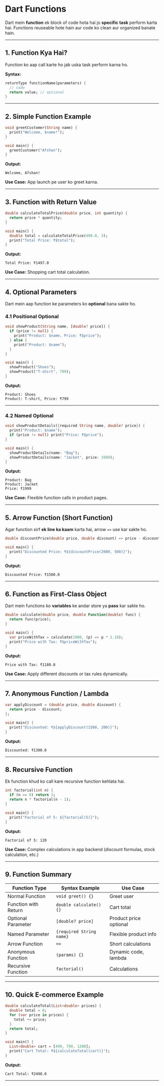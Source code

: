 # Dart Functions

Dart mein **function** ek block of code hota hai jo **specific task** perform karta hai.
Functions reuseable hote hain aur code ko clean aur organized banate hain.

---

## 1. Function Kya Hai?

Function ko aap call karte ho jab uska task perform karna ho.

**Syntax:**

```dart
returnType functionName(parameters) {
  // code
  return value; // optional
}
```

---

## 2. Simple Function Example

```dart
void greetCustomer(String name) {
  print("Welcome, $name!");
}

void main() {
  greetCustomer("Afshan");
}
```

**Output:**

```
Welcome, Afshan!
```

**Use Case:** App launch pe user ko greet karna.

---

## 3. Function with Return Value

```dart
double calculateTotalPrice(double price, int quantity) {
  return price * quantity;
}

void main() {
  double total = calculateTotalPrice(499.0, 3);
  print("Total Price: ₹$total");
}
```

**Output:**

```
Total Price: ₹1497.0
```

**Use Case:** Shopping cart total calculation.

---

## 4. Optional Parameters

Dart mein aap function ke parameters ko **optional** bana sakte ho.

### 4.1 Positional Optional

```dart
void showProduct(String name, [double? price]) {
  if (price != null) {
    print("Product: $name, Price: ₹$price");
  } else {
    print("Product: $name");
  }
}

void main() {
  showProduct("Shoes");
  showProduct("T-shirt", 799);
}
```

**Output:**

```
Product: Shoes
Product: T-shirt, Price: ₹799
```

---

### 4.2 Named Optional

```dart
void showProductDetails({required String name, double? price}) {
  print("Product: $name");
  if (price != null) print("Price: ₹$price");
}

void main() {
  showProductDetails(name: "Bag");
  showProductDetails(name: "Jacket", price: 1999);
}
```

**Output:**

```
Product: Bag
Product: Jacket
Price: ₹1999
```

**Use Case:** Flexible function calls in product pages.

---

## 5. Arrow Function (Short Function)

Agar function sirf **ek line ka kaam** karta hai, arrow `=>` use kar sakte ho.

```dart
double discountPrice(double price, double discount) => price - discount;

void main() {
  print("Discounted Price: ₹${discountPrice(2000, 500)}");
}
```

**Output:**

```
Discounted Price: ₹1500.0
```

---

## 6. Function as First-Class Object

Dart mein functions ko **variables** ke andar store ya **pass** kar sakte ho.

```dart
double calculate(double price, double Function(double) func) {
  return func(price);
}

void main() {
  var priceWithTax = calculate(1000, (p) => p * 1.18);
  print("Price with Tax: ₹$priceWithTax");
}
```

**Output:**

```
Price with Tax: ₹1180.0
```

**Use Case:** Apply different discounts or tax rules dynamically.

---

## 7. Anonymous Function / Lambda

```dart
var applyDiscount = (double price, double discount) {
  return price - discount;
};

void main() {
  print("Discounted: ₹${applyDiscount(1500, 200)}");
}
```

**Output:**

```
Discounted: ₹1300.0
```

---

## 8. Recursive Function

Ek function khud ko call kare recursive function kehlata hai.

```dart
int factorial(int n) {
  if (n == 0) return 1;
  return n * factorial(n - 1);
}

void main() {
  print("Factorial of 5: ${factorial(5)}");
}
```

**Output:**

```
Factorial of 5: 120
```

**Use Case:** Complex calculations in app backend (discount formulas, stock calculation, etc.)

---

## 9. Function Summary

| Function Type        | Syntax Example           | Use Case               |
| -------------------- | ------------------------ | ---------------------- |
| Normal Function      | `void greet() {}`        | Greet user             |
| Function with Return | `double calculate(){}`   | Cart total             |
| Optional Parameter   | `[double? price]`        | Product price optional |
| Named Parameter      | `{required String name}` | Flexible product info  |
| Arrow Function       | `=>`                     | Short calculations     |
| Anonymous Function   | `(params) {}`            | Dynamic code, lambda   |
| Recursive Function   | `factorial()`            | Calculations           |

---

## 10. Quick E-commerce Example

```dart
double calculateTotal(List<double> prices) {
  double total = 0;
  for (var price in prices) {
    total += price;
  }
  return total;
}

void main() {
  List<double> cart = [499, 799, 1200];
  print("Cart Total: ₹${calculateTotal(cart)}");
}
```

**Output:**

```
Cart Total: ₹2498.0
```

---
